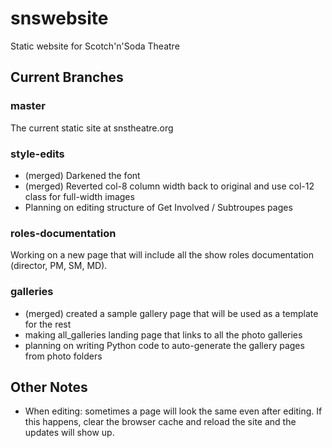 # snswebsite
Static website for Scotch'n'Soda Theatre

## Current Branches

### master
The current static site at snstheatre.org

### style-edits
- (merged) Darkened the font
- (merged) Reverted col-8 column width back to original and use col-12 class for full-width images
- Planning on editing structure of Get Involved / Subtroupes pages

### roles-documentation
Working on a new page that will include all the show roles documentation (director, PM, SM, MD).

### galleries
- (merged) created a sample gallery page that will be used as a template for the rest
- making all_galleries landing page that links to all the photo galleries
- planning on writing Python code to auto-generate the gallery pages from photo folders

## Other Notes
- When editing: sometimes a page will look the same even after editing. If this happens, clear the browser cache and reload the site and the updates will show up.
